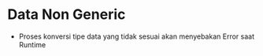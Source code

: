 # Data Non Generic

- Proses konversi tipe data yang tidak sesuai akan menyebakan Error saat Runtime